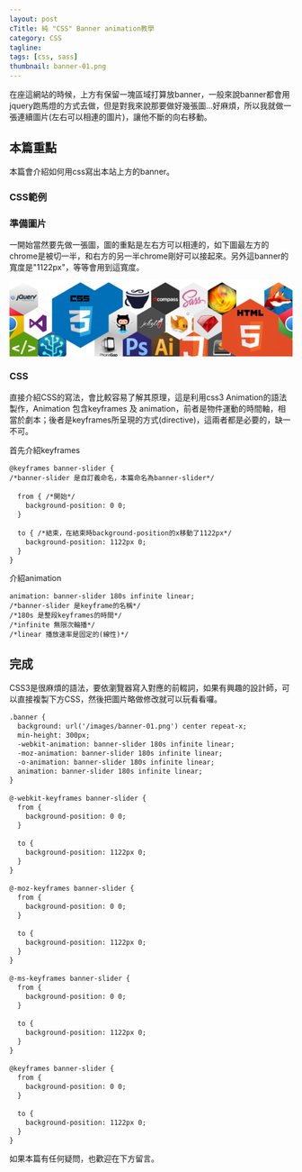 ```yaml
---
layout: post
cTitle: 純 "CSS" Banner animation教學
category: CSS
tagline: 
tags: [css, sass]
thumbnail: banner-01.png
---
```

在座這網站的時候，上方有保留一塊區域打算放banner，一般來說banner都會用jquery跑馬燈的方式去做，但是對我來說那要做好幾張圖...好麻煩，所以我就做一張連續圖片(左右可以相連的圖片)，讓他不斷的向右移動。
<!-- more -->
## 本篇重點
本篇會介紹如何用css寫出本站上方的banner。

### CSS範例

<div class="demo banner"> </div>


### 準備圖片

一開始當然要先做一張圖，圖的重點是左右方可以相連的，如下圖最左方的chrome是被切一半，和右方的另一半chrome剛好可以接起來。另外這banner的寬度是"1122px"，等等會用到這寬度。

![banner](/images/banner-01.png)

### CSS
直接介紹CSS的寫法，會比較容易了解其原理，這是利用css3 Animation的語法製作，Animation 包含keyframes 及 animation，前者是物件運動的時間軸，相當於劇本；後者是keyframes所呈現的方式(directive)，這兩者都是必要的，缺一不可。

首先介紹keyframes

	@keyframes banner-slider {
	/*banner-slider 是自訂義命名，本篇命名為banner-slider*/

	  from { /*開始*/
	    background-position: 0 0;
	  }
	
	  to { /*結束，在結束時background-position的x移動了1122px*/
	    background-position: 1122px 0;
	  }
	}

介紹animation

	animation: banner-slider 180s infinite linear;
	/*banner-slider 是keyframe的名稱*/
	/*180s 是整段keyframes的時間*/
	/*infinite 無限次輪播*/
	/*linear 播放速率是固定的(線性)*/


## 完成
CSS3是很麻煩的語法，要依瀏覽器寫入對應的前輟詞，如果有興趣的設計師，可以直接複製下方CSS，然後把圖片略做修改就可以玩看看囉。

	.banner {
	  background: url('/images/banner-01.png') center repeat-x;
	  min-height: 300px;
	  -webkit-animation: banner-slider 180s infinite linear;
	  -moz-animation: banner-slider 180s infinite linear;
	  -o-animation: banner-slider 180s infinite linear;
	  animation: banner-slider 180s infinite linear;
	}
	
	@-webkit-keyframes banner-slider {
	  from {
	    background-position: 0 0;
	  }
	
	  to {
	    background-position: 1122px 0;
	  }
	}
	
	@-moz-keyframes banner-slider {
	  from {
	    background-position: 0 0;
	  }
	
	  to {
	    background-position: 1122px 0;
	  }
	}
	
	@-ms-keyframes banner-slider {
	  from {
	    background-position: 0 0;
	  }
	
	  to {
	    background-position: 1122px 0;
	  }
	}
	
	@keyframes banner-slider {
	  from {
	    background-position: 0 0;
	  }
	
	  to {
	    background-position: 1122px 0;
	  }
	}	

如果本篇有任何疑問，也歡迎在下方留言。